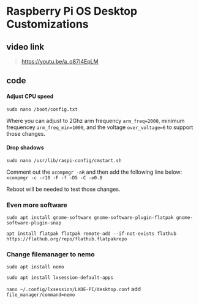 # Raspberry Pi OS Desktop Customizations 

## video link

> https://youtu.be/a_q87I4EpLM

## code

#### Adjust CPU speed

`sudo nano /boot/config.txt`

Where you can adjust to 2Ghz arm frequency `arm_freq=2000`, minimum frequencey  `arm_freq_min=1000`, and the voltage `over_voltage=6` to support those changes.

#### Drop shadows

`sudo nano /usr/lib/raspi-config/cmstart.sh`

Comment out the `xcompmgr -aR` and then add the following line below:
`xcompmgr -c -r10 -F -f -D5 -C -o0.8`

Reboot will be needed to test those changes.

### Even more software

`sudo apt install gnome-software gnome-software-plugin-flatpak gnome-software-plugin-snap`

`apt install flatpak flatpak remote-add --if-not-exists flathub https://flathub.org/repo/flathub.flatpakrepo`

### Change filemanager to nemo
`sudo apt install nemo`

`sudo apt install lxsession-default-apps`

`nano ~/.config/lxsession/LXDE-PI/desktop.conf` add `file_manager/command=nemo`


